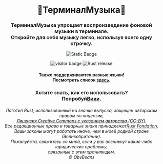 <div align="center">
    <h1>🤖ТерминалМузыка🎵</h1>
</div>
<div align="center">
    <h3>ТерминалМузыка упрощает воспроизведение фоновой музыки в терминале.<br>
    Откройте для себя музыку легко, используя всего одну строчку.</h3>
</div>

<p align="center">
    <img alt="Static Badge" src="https://img.shields.io/badge/%C2%A9_BSD_3--Clause-лицензия-green?style=for-the-badge">
</p>

<p align="center">
  <img alt="visitor badge" src="https://visitor-badge.lithub.cc/badge?page_id=0SGames.TerminalMusic"/>
  <img alt="Rust release" src="https://img.shields.io/github/v/release/rust-lang/rust?logo=rust&color=red">
</p>

<div align="center">
    <h4>Также поддерживаются разные языки!<br>
    Посмотреть список <a href="https://github.com/0SGames/TerminalMusic/tree/main/Languages">здесь</a>.</h4>
</div>

<div align="center">
    <h3>Хотите знать, как его использовать?<br>
    Попробуй<a href="https://github.com/0SGames/TerminalMusic/wiki">Вики</a>.</h3>
</div>

<div align="center">
    <h6>Логотип Rust, использованный на значке выпуска, защищен авторским правом по лицензии,<br>
        <a href="https://creativecommons.org/licenses/by/4.0/deed.ru">Лицензия Creative Commons с указанием авторства (CC-BY)</a>.<br>
    Все редакционные права и товарные знаки принадлежат<a href="https://foundation.rust-lang.org">Rust Fondation</a>.<br>
    Ваши законы могут работать иначе, чем в моей родной стране (Великобритании).<br>
    Пожалуйста, свяжитесь со мной, если у вас возникнут какие-либо юридические проблемы,<br> связанные с этим хранилищем.<br>
    © ObvBeans</h6>
</div>
